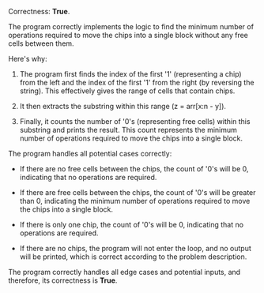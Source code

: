 Correctness: **True**.

The program correctly implements the logic to find the minimum number of operations required to move the chips into a single block without any free cells between them. 

Here's why:

1. The program first finds the index of the first '1' (representing a chip) from the left and the index of the first '1' from the right (by reversing the string). This effectively gives the range of cells that contain chips.

2. It then extracts the substring within this range (z = arr[x:n - y]).

3. Finally, it counts the number of '0's (representing free cells) within this substring and prints the result. This count represents the minimum number of operations required to move the chips into a single block.

The program handles all potential cases correctly:

- If there are no free cells between the chips, the count of '0's will be 0, indicating that no operations are required.

- If there are free cells between the chips, the count of '0's will be greater than 0, indicating the minimum number of operations required to move the chips into a single block.

- If there is only one chip, the count of '0's will be 0, indicating that no operations are required.

- If there are no chips, the program will not enter the loop, and no output will be printed, which is correct according to the problem description.

The program correctly handles all edge cases and potential inputs, and therefore, its correctness is **True**.